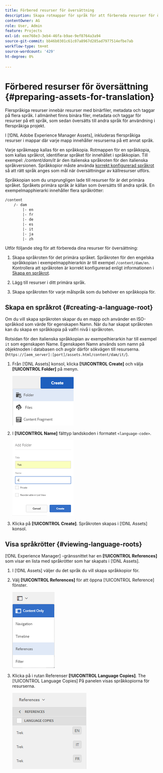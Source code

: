 ```yaml
---
title: Förbered resurser för översättning
description: Skapa rotmappar för språk för att förbereda resurser för översättning för stöd av flerspråkiga resurser.
contentOwner: AG
role: User, Admin
feature: Projects
exl-id: eee768e3-3eb4-46fa-b9ae-9ef8764a3a94
source-git-commit: bb46b0301c61c07a8967d285ad7977514efbe7ab
workflow-type: tm+mt
source-wordcount: '429'
ht-degree: 0%

---
```


# Förbered resurser för översättning {#preparing-assets-for-translation}

Flerspråkiga resurser innebär resurser med binärfiler, metadata och taggar på flera språk. I allmänhet finns binära filer, metadata och taggar för resurser på ett språk, som sedan översätts till andra språk för användning i flerspråkiga projekt.

I [!DNL Adobe Experience Manager Assets], inkluderas flerspråkiga resurser i mappar där varje mapp innehåller resurserna på ett annat språk.

Varje språkmapp kallas för en språkkopia. Rotmappen för en språkkopia, som kallas språkrot, identifierar språket för innehållet i språkkopian. Till exempel: */content/dam/it* är den italienska språkroten för den italienska språkversionen. Språkkopior måste använda [korrekt konfigurerad språkrot](preparing-assets-for-translation.md#creating-a-language-root) så att rätt språk anges som mål när översättningar av källresurser utförs.

Språkkopian som du ursprungligen lade till resurser för är det primära språket. Språkets primära språk är källan som översätts till andra språk. En exempelmapphierarki innehåller flera språkrötter:

```shell
/content
    /- dam
        |- en
        |- fr
        |- de
        |- es
        |- it
        |- ja
        |- zh
```

Utför följande steg för att förbereda dina resurser för översättning:

1. Skapa språkroten för det primära språket. Språkroten för den engelska språkkopian i exempelmapphierarkin är till exempel `/content/dam/en`. Kontrollera att språkroten är korrekt konfigurerad enligt informationen i [Skapa en språkrot](preparing-assets-for-translation.md#creating-a-language-root).

1. Lägg till resurser i ditt primära språk.
1. Skapa språkroten för varje målspråk som du behöver en språkkopia för.

## Skapa en språkrot {#creating-a-language-root}

Om du vill skapa språkroten skapar du en mapp och använder en ISO-språkkod som värde för egenskapen Namn. När du har skapat språkroten kan du skapa en språkkopia på valfri nivå i språkroten.

Rotsidan för den italienska språkkopian av exempelhierarkin har till exempel `it` som egenskapen Name. Egenskapen Namn används som namn på objektnoden i databasen och avgör därför sökvägen till resurserna. (`https://[aem_server]:[port]/assets.html/content/dam/it/`).

1. Från [!DNL Assets] konsol, klicka **[!UICONTROL Create]** och välja **[!UICONTROL Folder]** på menyn.

   ![Skapa mapp](assets/Create-folder.png)

1. I **[!UICONTROL Name]** fälttyp landskoden i formatet `<language-code>`.

   ![Lägg till språkkod i mappen](assets/Add-language-code-in-folder.png)

1. Klicka på **[!UICONTROL Create]**. Språkroten skapas i [!DNL Assets] konsol.

## Visa språkrötter {#viewing-language-roots}

[!DNL Experience Manager] -gränssnittet har en **[!UICONTROL References]** som visar en lista med språkrötter som har skapats i [!DNL Assets].

1. I [!DNL Assets] väljer du det språk du vill skapa språkkopior för.
1. Välj **[!UICONTROL References]** för att öppna [!UICONTROL Reference] fönster.

   ![chlimage_1-122](assets/chlimage_1-122.png)

1. Klicka på i rutan Referenser **[!UICONTROL Language Copies]**. The [!UICONTROL Language Copies] På panelen visas språkkopiorna för resurserna.

   ![språkversioner](assets/lang-copy2.png)
